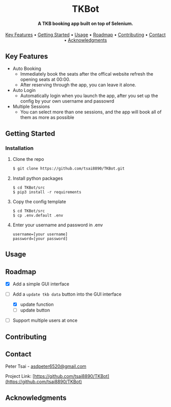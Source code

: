 
<h1 align="center">
  <br>
  TKBot
  <br>
</h1>

<h4 align="center">A TKB booking app built on top of Selenium.</h4>

<p align="center">
  <a href="#key-features">Key Features</a> •
  <a href="#getting-started">Getting Started</a> •
  <a href="#usage">Usage</a> •
  <a href="#roadmap">Roadmap</a> •
  <a href="#contributing">Contributing</a> •
  <a href="#contact">Contact</a> •
  <a href="#acknowledgments">Acknowledgments</a>
</p>


<!-- KEY FEATURES -->
## Key Features

* Auto Booking
  - Immediately book the seats after the offical website refresh the opening seats at 00:00.
  - After reserving through the app, you can leave it alone.
* Auto Login
  - Automatically login when you launch the app, after you set up the config by your own username and passowrd
* Multiple Sessions
  - You can select more than one sessions, and the app will book all of them as more as possible


<!-- GETTING STARTED -->
## Getting Started

<!-- ### Prerequisites -->

### Installation

1. Clone the repo
    ```bash
    $ git clone https://github.com/tsai8890/TKBot.git
    ```
2. Install python packages
    ```
    $ cd TKBot/src
    $ pip3 install -r requirements
    ```
3. Copy the config template
    ```
    $ cd TKBot/src
    $ cp .env.default .env
    ```
4. Enter your username and password in .env
    ```env
    username=[your username]
    password=[your password]
    ```



<!-- USAGE -->
## Usage



<!-- ROADMAP -->
## Roadmap

- [x] Add a simple GUI interface
- [ ] Add a `update tkb data` button into the GUI interface
  - [x] update function
  - [ ] update button
- [ ] Support multiple users at once



<!-- CONTRIBUTING -->
## Contributing



<!-- CONTACT -->
## Contact

Peter Tsai - asdpeter6520@gmail.com

Project Link: [https://github.com/tsai8890/TKBot](https://github.com/tsai8890/TKBot)



<!-- ACKNOWLEDGMENTS -->
## Acknowledgments